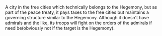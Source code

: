 A city in the free cities which technically belongs to the Hegemony, but as part of the peace treaty, it pays taxes to the free cities but maintains a governing structure similar to the Hegemony. Although it doesn't have admirals and the like, its troops will fight on the orders of the admirals if need be(obviously not if the target is the Hegemony).